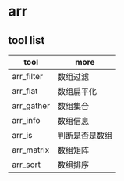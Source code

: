 # arr

## tool list

| tool       | more           |
| ---------- | -------------- |
| arr_filter | 数组过滤       |
| arr_flat   | 数组扁平化     |
| arr_gather | 数组集合       |
| arr_info   | 数组信息       |
| arr_is     | 判断是否是数组 |
| arr_matrix | 数组矩阵       |
| arr_sort   | 数组排序       |
